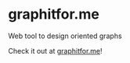 # graphitfor.me
Web tool to design oriented graphs

Check it out at [graphitfor.me](http://graphitfor.me/)!
